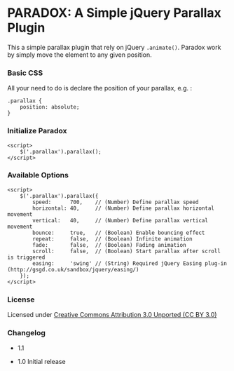 # PARADOX: A Simple jQuery Parallax Plugin
This a simple parallax plugin that rely on jQuery `.animate()`. Paradox work by simply move the element to any given position.

### Basic CSS
All your need to do is declare the position of your parallax, e.g. :

	.parallax {
		position: absolute;
	}

### Initialize Paradox
	<script>
		$('.parallax').parallax();
	</script>

### Available Options
	<script>
		$('.parallax').parallax({
			speed: 		700, 	// (Number) Define parallax speed
			horizontal:	40, 	// (Number) Define parallax horizontal movement
			vertical:	40, 	// (Number) Define parallax vertical movement
			bounce:		true,	// (Boolean) Enable bouncing effect
			repeat:		false,	// (Boolean) Infinite animation
			fade:		false,	// (Boolean) Fading animation
			scroll:		false,	// (Boolean) Start parallax after scroll is triggered
			easing:		'swing'	// (String) Required jQuery Easing plug-in (http://gsgd.co.uk/sandbox/jquery/easing/)
		});
	</script>

### License 
Licensed under [Creative Commons Attribution 3.0 Unported (CC BY 3.0)](http://creativecommons.org/licenses/by/3.0/)

### Changelog
* 1.1
	
* 1.0
	Initial release